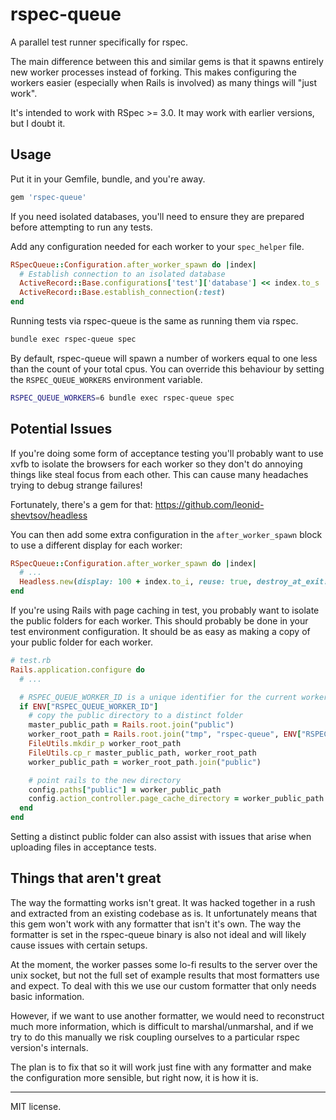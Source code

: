 # rspec-queue

A parallel test runner specifically for rspec.

The main difference between this and similar gems is that it spawns entirely new worker processes instead of forking. This makes configuring the workers easier (especially when Rails is involved) as many things will "just work".

It's intended to work with RSpec >= 3.0. It may work with earlier versions, but I doubt it.

## Usage
Put it in your Gemfile, bundle, and you're away.

```ruby
gem 'rspec-queue'
```

If you need isolated databases, you'll need to ensure they are prepared before attempting to run any tests.

Add any configuration needed for each worker to your `spec_helper` file.

```ruby
RSpecQueue::Configuration.after_worker_spawn do |index|
  # Establish connection to an isolated database
  ActiveRecord::Base.configurations['test']['database'] << index.to_s
  ActiveRecord::Base.establish_connection(:test)
end
```

Running tests via rspec-queue is the same as running them via rspec.

```sh
bundle exec rspec-queue spec
```

By default, rspec-queue will spawn a number of workers equal to one less than the count of your total cpus. You can override this behaviour by setting the `RSPEC_QUEUE_WORKERS` environment variable.

```sh
RSPEC_QUEUE_WORKERS=6 bundle exec rspec-queue spec
```

## Potential Issues

If you're doing some form of acceptance testing you'll probably want to use xvfb to isolate the browsers for each worker so they don't do annoying things like steal focus from each other. This can cause many headaches trying to debug strange failures!

Fortunately, there's a gem for that: https://github.com/leonid-shevtsov/headless

You can then add some extra configuration in the `after_worker_spawn` block to use a different display for each worker:

```ruby
RSpecQueue::Configuration.after_worker_spawn do |index|
  # ...
  Headless.new(display: 100 + index.to_i, reuse: true, destroy_at_exit: true).start
end
```

If you're using Rails with page caching in test, you probably want to isolate the public folders for each worker. This should probably be done in your test environment configuration. It should be as easy as making a copy of your public folder for each worker.

```ruby
# test.rb
Rails.application.configure do
  # ...

  # RSPEC_QUEUE_WORKER_ID is a unique identifier for the current worker
  if ENV["RSPEC_QUEUE_WORKER_ID"]
    # copy the public directory to a distinct folder
    master_public_path = Rails.root.join("public")
    worker_root_path = Rails.root.join("tmp", "rspec-queue", ENV["RSPEC_QUEUE_WORKER_ID"])
    FileUtils.mkdir_p worker_root_path
    FileUtils.cp_r master_public_path, worker_root_path
    worker_public_path = worker_root_path.join("public")

    # point rails to the new directory
    config.paths["public"] = worker_public_path
    config.action_controller.page_cache_directory = worker_public_path
  end
end
```

Setting a distinct public folder can also assist with issues that arise when uploading files in acceptance tests.

## Things that aren't great

The way the formatting works isn't great. It was hacked together in a rush and extracted from an existing codebase as is. It unfortunately means that this gem won't work with any formatter that isn't it's own. The way the formatter is set in the rspec-queue binary is also not ideal and will likely cause issues with certain setups.

At the moment, the worker passes some lo-fi results to the server over the unix socket, but not the full set of example results that most formatters use and expect. To deal with this we use our custom formatter that only needs basic information.

However, if we want to use another formatter, we would need to reconstruct much more information, which is difficult to marshal/unmarshal, and if we try to do this manually we risk coupling ourselves to a particular rspec version's internals.

The plan is to fix that so it will work just fine with any formatter and make the configuration more sensible, but right now, it is how it is.

---

MIT license.
